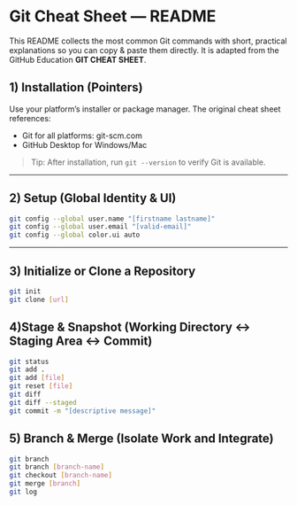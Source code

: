 # Git Cheat Sheet — README

This README collects the most common Git commands with short, practical explanations so you can copy & paste them directly. It is adapted from the GitHub Education **GIT CHEAT SHEET**.

## 1) Installation (Pointers)
Use your platform’s installer or package manager. The original cheat sheet references:
- Git for all platforms: git-scm.com
- GitHub Desktop for Windows/Mac

> Tip: After installation, run `git --version` to verify Git is available.

---

## 2) Setup (Global Identity & UI)

```bash
git config --global user.name "[firstname lastname]"
git config --global user.email "[valid-email]"
git config --global color.ui auto
```

---

## 3) Initialize or Clone a Repository

```bash
git init
git clone [url]
```

## 4)Stage & Snapshot (Working Directory ↔ Staging Area ↔ Commit)

```bash
git status
git add .
git add [file]
git reset [file]
git diff
git diff --staged
git commit -m "[descriptive message]"
```

## 5) Branch & Merge (Isolate Work and Integrate)

```bash
git branch
git branch [branch-name]
git checkout [branch-name]
git merge [branch]
git log
```
